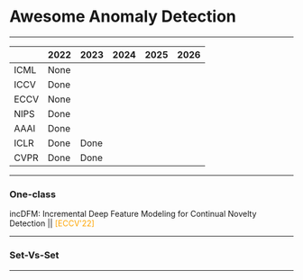 # Awesome Anomaly Detection

-----

|        | 2022 | 2023 | 2024 | 2025 | 2026 |
|--------|------|------|------|------|------|
| ICML   | None |      |      |      |      |
| ICCV   | Done |      |      |      |      |
| ECCV   | None |      |      |      |      |
| NIPS   | Done |      |      |      |      |
| AAAI   | Done |      |      |      |      |
| ICLR   | Done | Done |      |      |      |
| CVPR   | Done | Done |      |      |      |

-----

### One-class

incDFM: Incremental Deep Feature Modeling for Continual Novelty Detection || <font color=orange>[ECCV'22]</font>

-----

### Set-Vs-Set

-----